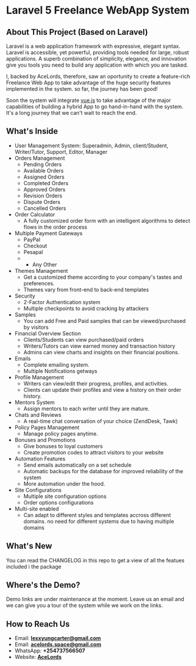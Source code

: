 # Laravel 5 Freelance WebApp System 

## About This Project (Based on Laravel)

Laravel is a web application framework with expressive, elegant syntax. Laravel is accessible, yet powerful, providing tools needed for large, robust applications. A superb combination of simplicity, elegance, and innovation give you tools you need to build any application with which you are tasked.

I, backed by AceLords, therefore, saw an oportunity to create a feature-rich Freelance Web App to take advantage of the huge security features implemented in the system. so far, the journey has been good!

Soon the system will integrate [vue.js](https://vue.js) to take advantage of the major capabilities of building a hybrid App to go hand-in-hand with the system. It's a long journey that we can't wait to reach the end.

## What's Inside
* User Management System: Superadmin, Admin, client/Student, Writer/Tutor, Support, Editor, Manager
* Orders Management
    - Pending Orders
    - Available Orders
    - Assigned Orders
    - Completed Orders
    - Approved Orders
    - Revision Orders
    - Dispute Orders
    - Cancelled Orders
* Order Calculator
    - A fully customized order form with an intelligent algorithms to detect flows in the order process
* Multiple Payment Gateways
    - PayPal
    - Checkout
    - Pesapal
    - + Any Other
* Themes Management
    - Get a customized theme according to your company's tastes and preferences.
    - Themes vary from front-end to back-end templates
* Security
    - 2-Factor Authentication system
    - Multiple checkpoints to avoid cracking by attackers
* Samples
    - You can add Free and Paid samples that can be viewed/purchased by visitors
* Financial Overview Section
    - Clients/Students can view purchased/paid orders
    - Writers/Tutors can view earned money and transaction history
    - Admins can view charts and insights on their financial positions.
* Emails
    - Complete emailing system.
    - Multiple Notifications getways 
* Profile Management
    - Writers can view/edit their progress, profiles, and activities.
    - Clients can update their profiles and view a history on their order history.
* Mentors System
    - Assign mentors to each writer until they are mature.
* Chats and Reviews
    - A real-time chat conversation of your choice (ZendDesk, Tawk)
* Policy Pages Management
    - Manage policy pages anytime.
* Bonuses and Promotions
    - Give bonuses to loyal customers
    - Create promotion codes to attract visitors to your website
* Automation Features
    - Send emails automatically on a set schedule
    - Automatic backups for the database for improved reliability of the system
    - More automation under the hood.
* Site Configurations
    - Multiple site configuration options
    - Order options configurations
* Multi-site enabled
    - Can adapt to different styles and templates accross different domains. no need for different systems due to having multiple domains

## What's New 
You can read the CHANGELOG in this repo to get a view of all the featues included i the package

## Where's the Demo?
Demo links are under maintenance at the moment. Leave us an email and we can give you a tour of the system while we work on the links.


## How to Reach Us
* Email: **lexxyungcarter@gmail.com** 
* Email: **acelords.space@gmail.com** 
* WhatsApp: **+254737566507** 
* Website: **[AceLords](https://www.acelords.space)** 

